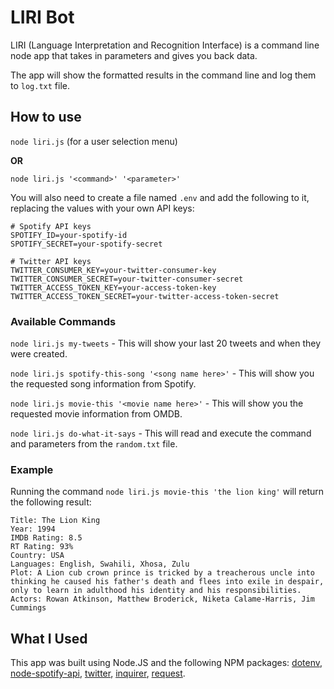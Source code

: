 # LIRI Bot

LIRI (Language Interpretation and Recognition Interface) is a command line node app that takes in parameters and gives you back data. 

The app will show the formatted results in the command line and log them to `log.txt` file. 

## How to use
`node liri.js` (for a user selection menu)

**OR**

`node liri.js '<command>' '<parameter>'`

You will also need to create a file named `.env` and add the following to it, replacing the values with your own API keys:
```
# Spotify API keys
SPOTIFY_ID=your-spotify-id
SPOTIFY_SECRET=your-spotify-secret

# Twitter API keys
TWITTER_CONSUMER_KEY=your-twitter-consumer-key
TWITTER_CONSUMER_SECRET=your-twitter-consumer-secret
TWITTER_ACCESS_TOKEN_KEY=your-access-token-key
TWITTER_ACCESS_TOKEN_SECRET=your-twitter-access-token-secret

```

### Available Commands
`node liri.js my-tweets` - This will show your last 20 tweets and when they were created.

`node liri.js spotify-this-song '<song name here>'` - This will show you the requested song information from Spotify.

`node liri.js movie-this '<movie name here>'` - This will show you the requested movie information from OMDB.

`node liri.js do-what-it-says` - This will read and execute the command and parameters from the `random.txt` file.

### Example
Running the command `node liri.js movie-this 'the lion king'` will return the following result:
```
Title: The Lion King
Year: 1994
IMDB Rating: 8.5
RT Rating: 93%
Country: USA
Languages: English, Swahili, Xhosa, Zulu
Plot: A Lion cub crown prince is tricked by a treacherous uncle into thinking he caused his father's death and flees into exile in despair, only to learn in adulthood his identity and his responsibilities.
Actors: Rowan Atkinson, Matthew Broderick, Niketa Calame-Harris, Jim Cummings
```

## What I Used
This app was built using Node.JS and the following NPM packages:
[dotenv](https://www.npmjs.com/package/dotenv), [node-spotify-api](https://www.npmjs.com/package/node-spotify-api), [twitter](https://www.npmjs.com/package/twitter), [inquirer](https://www.npmjs.com/package/inquirer), [request](https://www.npmjs.com/package/request).